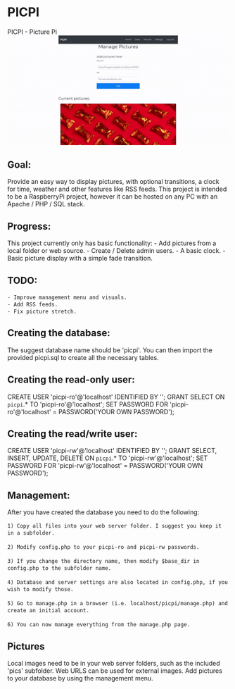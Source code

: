 # PICPI
PICPI - Picture Pi  
![Preview of PICPI](https://github.com/jwnukoski/PICPI/blob/master/demo.gif?raw=true "PICPI Demo")

## Goal:
Provide an easy way to display pictures, with optional transitions, a clock for time, weather and other features like RSS feeds.
This project is intended to be a RaspberryPi project, however it can be hosted on any PC with an Apache / PHP / SQL stack.

## Progress:
This project currently only has basic functionality:
    - Add pictures from a local folder or web source.
    - Create / Delete admin users.
    - A basic clock.
    - Basic picture display with a simple fade transition.

## TODO:
    - Improve management menu and visuals.
    - Add RSS feeds.
    - Fix picture stretch.

## Creating the database:
The suggest database name should be 'picpi'.
You can then import the provided picpi.sql to create all the necessary tables.

## Creating the read-only user:
CREATE USER 'picpi-ro'@'localhost' IDENTIFIED BY '';
GRANT SELECT ON `picpi`.* TO 'picpi-ro'@'localhost';
SET PASSWORD FOR 'picpi-ro'@'localhost' = PASSWORD('YOUR OWN PASSWORD');

## Creating the read/write user:
CREATE USER 'picpi-rw'@'localhost' IDENTIFIED BY '';
GRANT SELECT, INSERT, UPDATE, DELETE ON `picpi`.* TO 'picpi-rw'@'localhost';
SET PASSWORD FOR 'picpi-rw'@'localhost' = PASSWORD('YOUR OWN PASSWORD');

## Management:
After you have created the database you need to do the following:
    
    1) Copy all files into your web server folder. I suggest you keep it in a subfolder.
    
    2) Modify config.php to your picpi-ro and picpi-rw passwords.
    
    3) If you change the directory name, then modify $base_dir in config.php to the subfolder name.
    
    4) Database and server settings are also located in config.php, if you wish to modify those.
    
    5) Go to manage.php in a browser (i.e. localhost/picpi/manage.php) and create an initial account.
    
    6) You can now manage everything from the manage.php page.

## Pictures
Local images need to be in your web server folders, such as the included 'pics' subfolder.
Web URLS can be used for external images.
Add pictures to your database by using the management menu.
